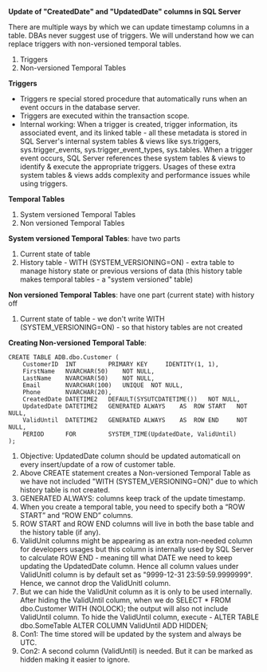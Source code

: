 **Update of "CreatedDate" and "UpdatedDate" columns in SQL Server**

There are multiple ways by which we can update timestamp columns in a table.
DBAs never suggest use of triggers. We will understand how we can replace triggers with non-versioned temporal tables.
1. Triggers
2. Non-versioned Temporal Tables


**Triggers**
   * Triggers re special stored procedure that automatically runs when an event occurs in the database server.
   * Triggers are executed within the transaction scope.
   * Internal working: When a trigger is created, trigger information, its associated event, and its linked table - all these metadata is stored in SQL Server's internal system tables & views like sys.triggers, sys.trigger_events, sys.trigger_event_types, sys.tables. When a trigger event occurs, SQL Server references these system tables & views to identify & execute the appropriate triggers. Usages of these extra system tables & views adds complexity and performance issues while using triggers.


**Temporal Tables**

1. System versioned Temporal Tables
2. Non versioned Temporal Tables


**System versioned Temporal Tables**: have two parts

1. Current state of table
2. History table
		- WITH (SYSTEM_VERSIONING=ON)
		- extra table to manage history state or previous versions of data (this history table makes temporal tables - a "system versioned" table)



**Non versioned Temporal Tables**: have one part (current state) with history off

1. Current state of table
		- we don't write WITH (SYSTEM_VERSIONING=ON) - so that history tables are not created
		

**Creating Non-versioned Temporal Table**:

	CREATE TABLE ADB.dbo.Customer (
		CustomerID	INT 		PRIMARY KEY 	IDENTITY(1, 1),
		FirstName	NVARCHAR(50) 	NOT NULL,
		LastName	NVARCHAR(50) 	NOT NULL,
		Email		NVARCHAR(100) 	UNIQUE	NOT NULL,
		Phone		NVARCHAR(20),
		CreatedDate	DATETIME2 	DEFAULT(SYSUTCDATETIME()) 	NOT NULL,
		UpdatedDate	DATETIME2 	GENERATED ALWAYS 	AS 	ROW START 	NOT NULL,
		ValidUntil	DATETIME2 	GENERATED ALWAYS 	AS 	ROW END 	NOT NULL,
		PERIOD		FOR 		SYSTEM_TIME(UpdatedDate, ValidUntil)
	);


1. Objective: UpdatedDate column should be updated automaticall on every insert/update of a row of customer table.
2. Above CREATE statement creates a Non-versioned Temporal Table as we have not included "WITH (SYSTEM_VERSIONING=ON)" due to which history table is not created.
3. GENERATED ALWAYS: columns keep track of the update timestamp.
4. When you create a temporal table, you need to specify both a “ROW START” and “ROW END” columns.
5. ROW START and ROW END columns will live in both the base table and the history table (if any).
6. ValidUnit columns might be appearing as an extra non-needed column for developers usages but this column is internally used by SQL Server to calculate ROW END - meaning till what DATE we need to keep updating the UpdatedDate column. Hence all column values under ValidUnitl column is by default set as "9999-12-31 23:59:59.9999999". Hence, we cannot drop the ValidUnitl column.
7. But we can hide the ValidUnit column as it is only to be used internally. After hiding the ValidUntil column, when we do SELECT * FROM dbo.Customer WITH (NOLOCK); the output will also not include ValidUntil column. To hide the ValidUntil column, execute - ALTER TABLE dbo.SomeTable ALTER COLUMN ValidUntil ADD HIDDEN;
8. Con1: The time stored will be updated by the system and always be UTC.
9. Con2: A second column (ValidUntil) is needed. But it can be marked as hidden making it easier to ignore.
